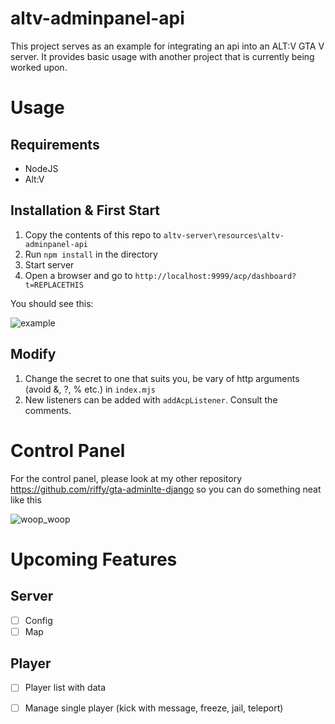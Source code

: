 # altv-adminpanel-api
This project serves as an example for integrating an api into an ALT:V GTA V server. It provides basic usage with another project that is currently being worked upon.

# Usage

## Requirements
-   NodeJS
-   Alt:V

## Installation & First Start

1. Copy the contents of this repo to `altv-server\resources\altv-adminpanel-api`
2. Run `npm install` in the directory
3. Start server
4. Open a browser and go to `http://localhost:9999/acp/dashboard?t=REPLACETHIS`

You should see this:

![example](https://user-images.githubusercontent.com/13089522/118709976-f9d54c80-b81d-11eb-821f-29b014a4c2e7.PNG)

## Modify

1. Change the secret to one that suits you, be vary of http arguments (avoid &, ?, % etc.) in `index.mjs`
2. New listeners can be added with `addAcpListener`. Consult the comments.


# Control Panel
For the control panel, please look at my other repository https://github.com/riffy/gta-adminlte-django so you can do something neat like this

![woop_woop](https://user-images.githubusercontent.com/13089522/118840206-77a16280-b8c7-11eb-82ce-074122c8dfeb.PNG)

# Upcoming Features

## Server

- [ ] Config
- [ ] Map

## Player

- [ ] Player list with data
- [ ] Manage single player (kick with message, freeze, jail, teleport)


